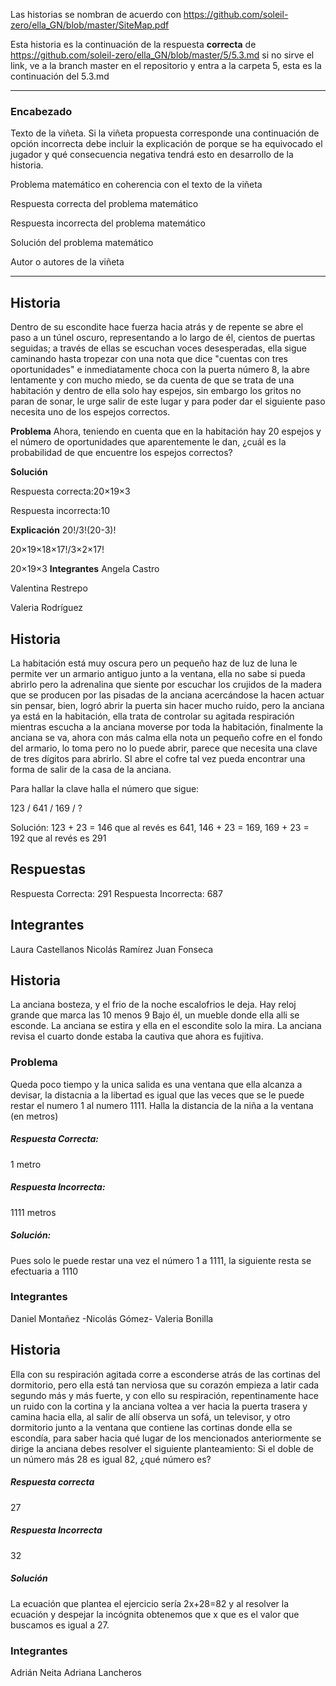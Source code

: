 Las historias se nombran de acuerdo con https://github.com/soleil-zero/ella_GN/blob/master/SiteMap.pdf

Esta historia es la continuación de la respuesta **correcta** de https://github.com/soleil-zero/ella_GN/blob/master/5/5.3.md 
si no sirve el link, ve a la branch master en el repositorio y entra a la carpeta 5, esta es la continuación del 5.3.md

**********************************************************************
### Encabezado

Texto de la viñeta. Si la viñeta propuesta corresponde una continuación de opción incorrecta debe incluir la explicación de porque se ha equivocado el jugador y qué consecuencia negativa tendrá esto en desarrollo de la historia.

Problema matemático en coherencia con el texto de la viñeta

Respuesta correcta del problema matemático

Respuesta incorrecta del problema matemático

Solución del problema matemático

Autor o autores de la viñeta
**********************************************************************
## Historia
Dentro de su escondite hace fuerza hacia atrás y de repente se abre el paso a un túnel oscuro, representando a lo largo   de  él, cientos de puertas seguidas; a través de ellas se escuchan voces desesperadas, ella sigue caminando hasta tropezar con una nota que dice "cuentas con tres oportunidades" e inmediatamente choca con la puerta número 8, la abre lentamente y con mucho miedo, se da cuenta de que se trata de una habitación y dentro de ella solo hay espejos, sin embargo los gritos no paran de sonar, le urge salir de este lugar y para poder dar el siguiente paso necesita uno de los espejos correctos. 

**Problema**
Ahora, teniendo en cuenta que en la habitación hay 20 espejos y el número de oportunidades que aparentemente le dan, ¿cuál es la probabilidad de que encuentre los espejos correctos? 

**Solución**

Respuesta correcta:20×19×3

Respuesta incorrecta:10

**Explicación** 
20!/3!(20-3)!

20×19×18×17!/3×2×17!

20×19×3
**Integrantes** 
Angela Castro 

Valentina Restrepo 

Valeria Rodríguez 


## Historia
La habitación está muy oscura pero un pequeño haz de luz de luna le permite ver un armario antiguo junto a la ventana, ella no sabe si pueda abrirlo pero la adrenalina que siente por escuchar los crujidos de la madera que se producen por las pisadas de la anciana acercándose la hacen actuar sin pensar, bien, logró abrir la puerta sin hacer mucho ruido, pero la anciana ya está en la habitación, ella trata de controlar su agitada respiración mientras escucha a la anciana moverse por toda la habitación, finalmente la anciana se va, ahora con más calma ella nota un pequeño cofre en el fondo del armario, lo toma pero no lo puede abrir, parece que necesita una clave de tres dígitos para abrirlo. SI abre el cofre tal vez pueda encontrar una forma de salir de la casa de la anciana.

Para hallar la clave halla el número que sigue:

123 / 641 / 169 / ?

Solución: 123 + 23 = 146 que al revés es 641, 146 + 23 = 169, 169 + 23 = 192 que al revés es 291

## Respuestas
Respuesta Correcta: 291
Respuesta Incorrecta: 687

## Integrantes
Laura Castellanos
Nicolás Ramírez
Juan Fonseca


## Historia

La anciana bosteza, y el frio de la noche
escalofrios le deja.
Hay reloj grande que marca las 10 menos 9 
Bajo él, un mueble
donde ella alli se esconde.
La anciana se estira 
y ella en el escondite
solo la mira.
La anciana revisa 
el cuarto donde estaba
la cautiva que ahora es fujitiva.

### Problema
 Queda poco tiempo  y la unica salida es una ventana que ella alcanza a devisar, la distacnia a la libertad es igual que las veces que se le puede restar el numero 1 al numero 1111.
 Halla la distancia de la niña a la ventana (en metros)
 
 ##### Respuesta Correcta: 
  1 metro

 ##### Respuesta Incorrecta:
  1111 metros 
  
 ##### Solución: 
  Pues solo le puede restar una vez el número 1 a 1111, la siguiente resta se efectuaria a 1110
  
  ### Integrantes
  Daniel Montañez -Nicolás Gómez- Valeria Bonilla
 

## Historia
Ella con su respiración agitada corre a esconderse atrás de las cortinas del dormitorio, pero ella está tan nerviosa que su corazón empieza a latir cada segundo más y más fuerte, y con ello su respiración, repentinamente hace un ruido con la cortina y la anciana voltea a ver hacia la puerta trasera y camina hacia ella, al salir de allí observa un sofá, un televisor, y otro dormitorio junto a la ventana que contiene las cortinas donde ella se escondía, para saber hacia qué lugar de los mencionados anteriormente se dirige la anciana debes resolver el siguiente planteamiento:
Si el doble de un número más 28 es igual 82, ¿qué número es?
##### Respuesta correcta
27
##### Respuesta Incorrecta 
32
##### Solución
La ecuación que plantea el ejercicio sería 2x+28=82 y al resolver la ecuación y despejar la incógnita obtenemos que x que es el valor que buscamos es igual a 27.
### Integrantes 
Adrián Neita
Adriana Lancheros 
